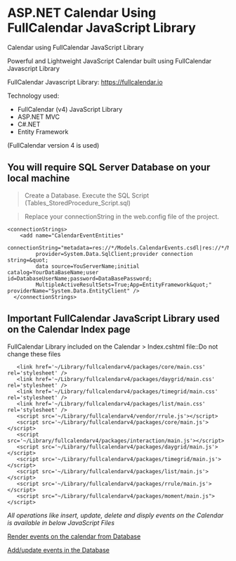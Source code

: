 # ASP.NET Calendar Using FullCalendar JavaScript Library

Calendar using FullCalendar JavaScript Library

Powerful and Lightweight JavaScript Calendar built using FullCalendar Javascript Library

FullCalendar Javascript Library: https://fullcalendar.io

Technology used:
- FullCalendar (v4) JavaScript Library
- ASP.NET MVC
- C#.NET
- Entity Framework

(FullCalendar version 4 is used)

**You will require SQL Server Database on your local machine**
---------------------------------------------------------------------------------------
>Create a Database. Execute the SQL Script (Tables_StoredProcedure_Script.sql)

>Replace your connectionString in the web.config file of the project.

```
<connectionStrings>
    <add name="CalendarEventEntities" 
         connectionString="metadata=res://*/Models.CalendarEvents.csdl|res://*/Models.CalendarEvents.ssdl|res://*/Models.CalendarEvents.msl;
         provider=System.Data.SqlClient;provider connection string=&quot;
         data source=YouServerName;initial catalog=YourDataBaseName;user id=DatabaseUserName;password=DataBasePassword;
         MultipleActiveResultSets=True;App=EntityFramework&quot;" providerName="System.Data.EntityClient" />
  </connectionStrings>
  ```
  
  **Important FullCalendar JavaScript Library used on the Calendar Index page**
  -----------------------------------------------------------------------------------------------
  
  FullCalendar Library included on the Calendar > Index.cshtml file::Do not change these files
 
 ```  
    <link href='~/Library/fullcalendarv4/packages/core/main.css' rel='stylesheet' />
    <link href='~/Library/fullcalendarv4/packages/daygrid/main.css' rel='stylesheet' />
    <link href='~/Library/fullcalendarv4/packages/timegrid/main.css' rel='stylesheet' />
    <link href='~/Library/fullcalendarv4/packages/list/main.css' rel='stylesheet' />
    <script src='~/Library/fullcalendarv4/vendor/rrule.js'></script>
    <script src='~/Library/fullcalendarv4/packages/core/main.js'></script>
    <script src='~/Library/fullcalendarv4/packages/interaction/main.js'></script>
    <script src='~/Library/fullcalendarv4/packages/daygrid/main.js'></script>
    <script src='~/Library/fullcalendarv4/packages/timegrid/main.js'></script>
    <script src='~/Library/fullcalendarv4/packages/list/main.js'></script>
    <script src='~/Library/fullcalendarv4/packages/rrule/main.js'></script>
    <script src="~/Library/fullcalendarv4/packages/moment/main.js"></script>  
```

*All operations like insert, update, delete and disply events on the Calendar is available in below JavaScript Files*

[Render events on the calendar from Database](SampleCalendar/calendar-js-api/FullCalendar-4.0.js)

[Add/update events in the Database](SampleCalendar/calendar-js-api/CalOperations.js)




